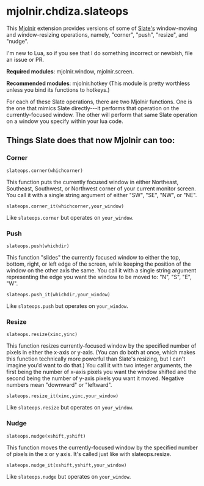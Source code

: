 # mjolnir.chdiza.slateops

This [Mjolnir](https://github.com/mjolnir-io/mjolnir) extension
provides versions of some of
[Slate's](https://github.com/jigish/slate) window-moving and
window-resizing operations, namely, "corner", "push", "resize", and
"nudge".

I'm new to Lua, so if you see that I do something incorrect or newbish, file an issue or PR.

**Required modules**: mjolnir.window, mjolnir.screen.

**Recommended modules**: mjolnir.hotkey (This module is pretty worthless
unless you bind its functions to hotkeys.)

For each of these Slate operations, there are two Mjolnir functions.
One is the one that mimics Slate directly---it performs that operation
on the currently-focused window.  The other will perform that same
Slate operation on a window you specify within your lua code.

## Things Slate does that now Mjolnir can too:

### Corner

`slateops.corner(whichcorner)`

This function puts the currently focused window in either Northeast,
Southeast, Southwest, or Northwest corner of your current monitor
screen.  You call it with a single string argument of either "SW",
"SE", "NW", or "NE".

`slateops.corner_it(whichcorner,your_window)`

Like `slateops.corner` but operates on `your_window`.

### Push

`slateops.push(whichdir)`

This function "slides" the currently focused window to either the top,
bottom, right, or left edge of the screen, while keeping the position
of the window on the other axis the same.  You call it with a single
string argument representing the edge you want the window to be moved
to: "N", "S", "E", "W".

`slateops.push_it(whichdir,your_window)`

Like `slateops.push` but operates on `your_window`.

### Resize

`slateops.resize(xinc,yinc)`

This function resizes currently-focused window by the specified number
of pixels in either the x-axis or y-axis.  (You can do both at once,
which makes this function technically more powerful than Slate's
resizing, but I can't imagine you'd want to do that.) You call it with
two integer arguments, the first being the number of x-axis pixels you
want the window shifted and the second being the number of y-axis
pixels you want it moved.  Negative numbers mean "downward" or
"leftward".

`slateops.resize_it(xinc,yinc,your_window)`

Like `slateops.resize` but operates on `your_window`.

### Nudge

`slateops.nudge(xshift,yshift)`

This function moves the currently-focused window by the specified
number of pixels in the x or y axis.  It's called just like with
slateops.resize.

`slateops.nudge_it(xshift,yshift,your_window)`

Like `slateops.nudge` but operates on `your_window`.

